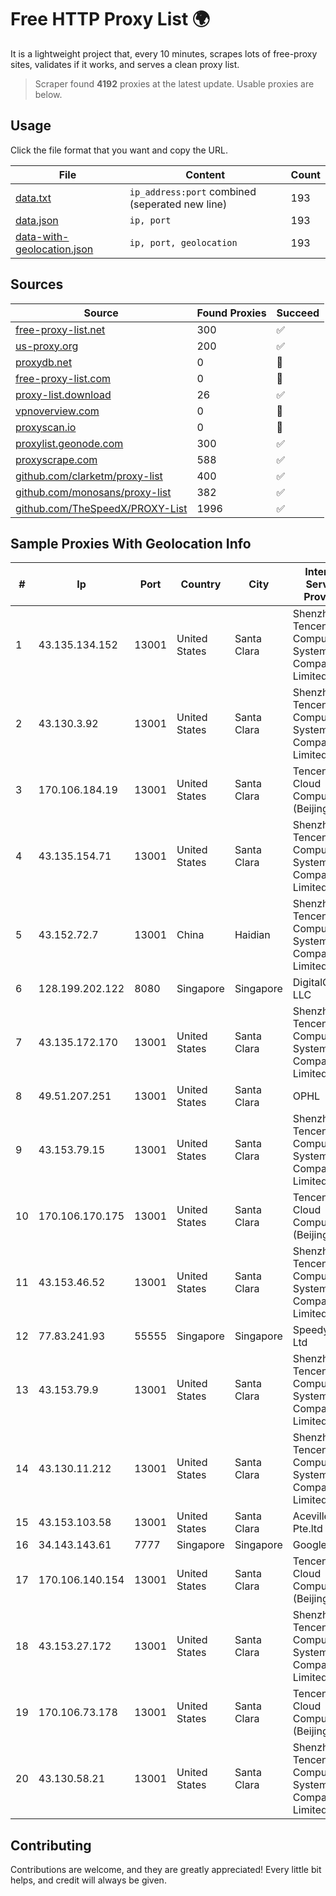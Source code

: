 
# Free HTTP Proxy List 🌍

It is a lightweight project that, every 10 minutes, scrapes lots of free-proxy sites, validates if it works, and serves a clean proxy list.


> Scraper found **4192** proxies at the latest update. Usable proxies are below.

## Usage

Click the file format that you want and copy the URL.


|File|Content|Count|
|----|-------|-----|
|[data.txt](https://raw.githubusercontent.com/themiralay/Proxy-List-World/master/data.txt)|`ip_address:port` combined (seperated new line)|193|
|[data.json](https://raw.githubusercontent.com/themiralay/Proxy-List-World/master/data.json)|`ip, port`|193|
|[data-with-geolocation.json](https://raw.githubusercontent.com/themiralay/Proxy-List-World/master/data-with-geolocation.json)|`ip, port, geolocation`|193|

## Sources

|Source|Found Proxies|Succeed|
|------|-------------|-------|
|[free-proxy-list.net](https://free-proxy-list.net)|300|✅|
|[us-proxy.org](https://www.us-proxy.org)|200|✅|
|[proxydb.net](http://proxydb.net)|0|🚫|
|[free-proxy-list.com](https://free-proxy-list.com/?page=&port=&type%5B%5D=http&type%5B%5D=https&up_time=0&search=Search)|0|🚫|
|[proxy-list.download](https://www.proxy-list.download/HTTP)|26|✅|
|[vpnoverview.com](https://vpnoverview.com/privacy/anonymous-browsing/free-proxy-servers)|0|🚫|
|[proxyscan.io](https://www.proxyscan.io)|0|🚫|
|[proxylist.geonode.com](https://proxylist.geonode.com/api/proxy-list?limit=300&page=1&sort_by=lastChecked&sort_type=desc&protocols=http,https)|300|✅|
|[proxyscrape.com](https://api.proxyscrape.com/v2/?request=displayproxies&protocol=http&timeout=10000&country=all&ssl=all&anonymity=all)|588|✅|
|[github.com/clarketm/proxy-list](https://raw.githubusercontent.com/clarketm/proxy-list/master/proxy-list-raw.txt)|400|✅|
|[github.com/monosans/proxy-list](https://raw.githubusercontent.com/monosans/proxy-list/main/proxies/http.txt)|382|✅|
|[github.com/TheSpeedX/PROXY-List](https://raw.githubusercontent.com/TheSpeedX/PROXY-List/master/http.txt)|1996|✅|


## Sample Proxies With Geolocation Info

|#|Ip|Port|Country|City|Internet Service Provider|
|-|--|----|-------|----|-------------------------|
|1|43.135.134.152|13001|United States|Santa Clara|Shenzhen Tencent Computer Systems Company Limited|
|2|43.130.3.92|13001|United States|Santa Clara|Shenzhen Tencent Computer Systems Company Limited|
|3|170.106.184.19|13001|United States|Santa Clara|Tencent Cloud Computing (Beijing) Co|
|4|43.135.154.71|13001|United States|Santa Clara|Shenzhen Tencent Computer Systems Company Limited|
|5|43.152.72.7|13001|China|Haidian|Shenzhen Tencent Computer Systems Company Limited|
|6|128.199.202.122|8080|Singapore|Singapore|DigitalOcean, LLC|
|7|43.135.172.170|13001|United States|Santa Clara|Shenzhen Tencent Computer Systems Company Limited|
|8|49.51.207.251|13001|United States|Santa Clara|OPHL|
|9|43.153.79.15|13001|United States|Santa Clara|Shenzhen Tencent Computer Systems Company Limited|
|10|170.106.170.175|13001|United States|Santa Clara|Tencent Cloud Computing (Beijing) Co|
|11|43.153.46.52|13001|United States|Santa Clara|Shenzhen Tencent Computer Systems Company Limited|
|12|77.83.241.93|55555|Singapore|Singapore|SpeedyPage Ltd|
|13|43.153.79.9|13001|United States|Santa Clara|Shenzhen Tencent Computer Systems Company Limited|
|14|43.130.11.212|13001|United States|Santa Clara|Shenzhen Tencent Computer Systems Company Limited|
|15|43.153.103.58|13001|United States|Santa Clara|Aceville Pte.ltd|
|16|34.143.143.61|7777|Singapore|Singapore|Google LLC|
|17|170.106.140.154|13001|United States|Santa Clara|Tencent Cloud Computing (Beijing) Co|
|18|43.153.27.172|13001|United States|Santa Clara|Shenzhen Tencent Computer Systems Company Limited|
|19|170.106.73.178|13001|United States|Santa Clara|Tencent Cloud Computing (Beijing) Co|
|20|43.130.58.21|13001|United States|Santa Clara|Shenzhen Tencent Computer Systems Company Limited|



## Contributing

Contributions are welcome, and they are greatly appreciated! Every
little bit helps, and credit will always be given.

